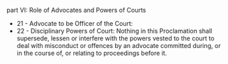 part VI: Role of Advocates and Powers of Courts

<ul>
			<li>21 - Advocate to be Officer of the Court: <ul>
			</ul></li>			<li>22 - Disciplinary Powers of Court: Nothing in this Proclamation shall supersede, lessen or interfere with the powers vested to the court to deal with misconduct or offences by an advocate committed during, or in the course of, or relating to proceedings before it.<ul>
			</ul></li></ul>